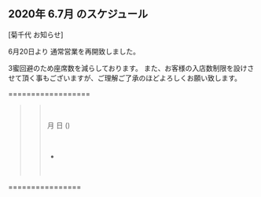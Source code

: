 ## 2020年 6.7月 のスケジュール
 

[菊千代 お知らせ]

6月20日より
通常営業を再開致しました。

3蜜回避のため座席数を減らしております。
また、お客様の入店数制限を設けさせて頂く事もございますが、ご理解ご了承のほどよろしくお願い致します。




==================

>>
>> <br/>
>>
>> 月 日 ()
>> 
>> <br/>
>>
>> - 
>>
>>
>> <br/>
>>
>>
>> 
>>
>>  
>>
>>
>>


 ================

